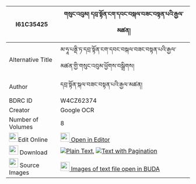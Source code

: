 |I61C35425|གསུང་འབུམ། དབྲ་སྟོན་ངག་དབང་བསྐལ་བཟང་བསྟན་པའི་རྒྱལ་མཚན། 
| --- | --- 
|Alternative Title |མ་ཧཱ་པནྡི་ཏ་དབྲ་སྟོན་ངག་དབང་བསྐལ་བཟང་བསྟན་པའི་རྒྱལ་མཚན་གྱི་གསུང་འབུམ་ཕྱོགས་བསྒྲིགས།
|Author| དབྲ་སྟོན་སྐལ་བཟང་བསྟན་པའི་རྒྱལ་མཚན།
|BDRC ID | W4CZ62374
|Creator | Google OCR
|Number of Volumes| 8
|<img width="25" src="https://img.icons8.com/color/25/000000/edit-property.png">Edit Online| [<img width="25" src="https://avatars.githubusercontent.com/u/45091458?s=200&v=4"> Open in Editor](http://editor.openpecha.org/I61C35425)
|<img width="25" src="https://img.icons8.com/fluent/48/000000/download-2.png"/>  Download | [![](https://img.icons8.com/color/20/000000/txt.png)Plain Text](https://github.com/Openpecha/I61C35425/releases/download/v2/sungbum_ra_ton_ngawang_kalzang_plain_I61C35425.zip), [![](https://img.icons8.com/color/20/000000/txt.png)Text with Pagination](https://github.com/Openpecha/I61C35425/releases/download/v2/sungbum_ra_ton_ngawang_kalzang_pages_I61C35425.zip)
|<img width="25" src="https://img.icons8.com/plasticine/100/000000/pictures-folder.png"/>  Source Images | [<img width="25" src="https://library.bdrc.io/icons/BUDA-small.svg"> Images of text file open in BUDA](https://library.bdrc.io/show/bdr:W4CZ62374)